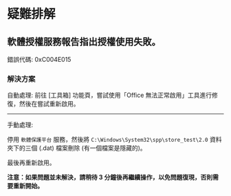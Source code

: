# 疑難排解

## 軟體授權服務報告指出授權使用失敗。

錯誤代碼: 0xC004E015

### 解決方案

自動處理: 前往 [工具箱] 功能頁，嘗試使用「Office 無法正常啟用」工具進行修復，然後在嘗試重新啟用。

---

手動處理: 

停用 `軟體保護平台` 服務，然後將 `C:\Windows\System32\spp\store_test\2.0` 資料夾下的三個 (.dat) 檔案刪除 (有一個檔案是隱藏的)。

最後再重新啟用。

**注意：如果問題並未解決，請稍待 3 分鐘後再繼續操作，以免問題復現，否則需要重新開始。**
